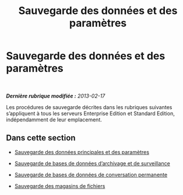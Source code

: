 ﻿---
title: Sauvegarde des données et des paramètres
TOCTitle: Sauvegarde des données et des paramètres
ms:assetid: 21d07888-3dd0-4c17-8a11-34df83a864a5
ms:mtpsurl: https://technet.microsoft.com/fr-fr/library/Hh202168(v=OCS.15)
ms:contentKeyID: 53095377
ms.date: 05/20/2016
mtps_version: v=OCS.15
ms.translationtype: HT
---

# Sauvegarde des données et des paramètres

 

_**Dernière rubrique modifiée :** 2013-02-17_

Les procédures de sauvegarde décrites dans les rubriques suivantes s’appliquent à tous les serveurs Enterprise Edition et Standard Edition, indépendamment de leur emplacement.

## Dans cette section

  - [Sauvegarde des données principales et des paramètres](lync-server-2013-backing-up-core-data-and-settings.md)

  - [Sauvegarde de bases de données d’archivage et de surveillance](lync-server-2013-backing-up-archiving-and-monitoring-databases.md)

  - [Sauvegarde de bases de données de conversation permanente](lync-server-2013-backing-up-persistent-chat-databases.md)

  - [Sauvegarde des magasins de fichiers](lync-server-2013-backing-up-file-stores.md)

